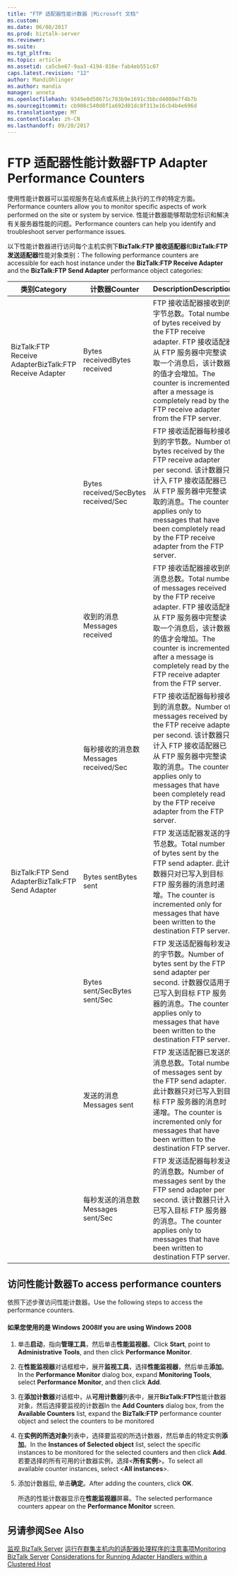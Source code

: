 ```yaml
---
title: "FTP 适配器性能计数器 |Microsoft 文档"
ms.custom: 
ms.date: 06/08/2017
ms.prod: biztalk-server
ms.reviewer: 
ms.suite: 
ms.tgt_pltfrm: 
ms.topic: article
ms.assetid: ca5cbe67-9aa3-4194-816e-fab4eb551c07
caps.latest.revision: "12"
author: MandiOhlinger
ms.author: mandia
manager: anneta
ms.openlocfilehash: 9349e0d58671c783b9e1691c3bbcd4080e7f4b7b
ms.sourcegitcommit: cb908c540d8f1a692d01dc8f313e16cb4b4e696d
ms.translationtype: MT
ms.contentlocale: zh-CN
ms.lasthandoff: 09/20/2017
---
```

# <a name="ftp-adapter-performance-counters"></a><span data-ttu-id="6cbd8-102">FTP 适配器性能计数器</span><span class="sxs-lookup"><span data-stu-id="6cbd8-102">FTP Adapter Performance Counters</span></span>
<span data-ttu-id="6cbd8-103">使用性能计数器可以监视服务在站点或系统上执行的工作的特定方面。</span><span class="sxs-lookup"><span data-stu-id="6cbd8-103">Performance counters allow you to monitor specific aspects of work performed on the site or system by service.</span></span> <span data-ttu-id="6cbd8-104">性能计数器能够帮助您标识和解决有关服务器性能的问题。</span><span class="sxs-lookup"><span data-stu-id="6cbd8-104">Performance counters can help you identify and troubleshoot server performance issues.</span></span>  
  
 <span data-ttu-id="6cbd8-105">以下性能计数器进行访问每个主机实例下**BizTalk:FTP 接收适配器**和**BizTalk:FTP 发送适配器**性能对象类别：</span><span class="sxs-lookup"><span data-stu-id="6cbd8-105">The following performance counters are accessible for each host instance under the **BizTalk:FTP Receive Adapter** and the **BizTalk:FTP Send Adapter** performance object categories:</span></span>  
  
|<span data-ttu-id="6cbd8-106">**类别**</span><span class="sxs-lookup"><span data-stu-id="6cbd8-106">**Category**</span></span>|<span data-ttu-id="6cbd8-107">**计数器**</span><span class="sxs-lookup"><span data-stu-id="6cbd8-107">**Counter**</span></span>|<span data-ttu-id="6cbd8-108">**Description**</span><span class="sxs-lookup"><span data-stu-id="6cbd8-108">**Description**</span></span>|  
|------------------|-----------------|---------------------|  
|<span data-ttu-id="6cbd8-109">BizTalk:FTP Receive Adapter</span><span class="sxs-lookup"><span data-stu-id="6cbd8-109">BizTalk:FTP Receive Adapter</span></span>|<span data-ttu-id="6cbd8-110">Bytes received</span><span class="sxs-lookup"><span data-stu-id="6cbd8-110">Bytes received</span></span>|<span data-ttu-id="6cbd8-111">FTP 接收适配器接收到的字节总数。</span><span class="sxs-lookup"><span data-stu-id="6cbd8-111">Total number of bytes received by the FTP receive adapter.</span></span> <span data-ttu-id="6cbd8-112">FTP 接收适配器从 FTP 服务器中完整读取一个消息后，该计数器的值才会增加。</span><span class="sxs-lookup"><span data-stu-id="6cbd8-112">The counter is incremented after a message is completely read by the FTP receive adapter from the FTP server.</span></span>|  
||<span data-ttu-id="6cbd8-113">Bytes received/Sec</span><span class="sxs-lookup"><span data-stu-id="6cbd8-113">Bytes received/Sec</span></span>|<span data-ttu-id="6cbd8-114">FTP 接收适配器每秒接收到的字节数。</span><span class="sxs-lookup"><span data-stu-id="6cbd8-114">Number of bytes received by the FTP receive adapter per second.</span></span> <span data-ttu-id="6cbd8-115">该计数器只计入 FTP 接收适配器已从 FTP 服务器中完整读取的消息。</span><span class="sxs-lookup"><span data-stu-id="6cbd8-115">The counter applies only to messages that have been completely read by the FTP receive adapter from the FTP server.</span></span>|  
||<span data-ttu-id="6cbd8-116">收到的消息</span><span class="sxs-lookup"><span data-stu-id="6cbd8-116">Messages received</span></span>|<span data-ttu-id="6cbd8-117">FTP 接收适配器接收到的消息总数。</span><span class="sxs-lookup"><span data-stu-id="6cbd8-117">Total number of messages received by the FTP receive adapter.</span></span> <span data-ttu-id="6cbd8-118">FTP 接收适配器从 FTP 服务器中完整读取一个消息后，该计数器的值才会增加。</span><span class="sxs-lookup"><span data-stu-id="6cbd8-118">The counter is incremented after a message is completely read by the FTP receive adapter from the FTP server.</span></span>|  
||<span data-ttu-id="6cbd8-119">每秒接收的消息数</span><span class="sxs-lookup"><span data-stu-id="6cbd8-119">Messages received/Sec</span></span>|<span data-ttu-id="6cbd8-120">FTP 接收适配器每秒接收到的消息数。</span><span class="sxs-lookup"><span data-stu-id="6cbd8-120">Number of messages received by the FTP receive adapter per second.</span></span> <span data-ttu-id="6cbd8-121">该计数器只计入 FTP 接收适配器已从 FTP 服务器中完整读取的消息。</span><span class="sxs-lookup"><span data-stu-id="6cbd8-121">The counter applies only to messages that have been completely read by the FTP receive adapter from the FTP server.</span></span>|  
|<span data-ttu-id="6cbd8-122">BizTalk:FTP Send Adapter</span><span class="sxs-lookup"><span data-stu-id="6cbd8-122">BizTalk:FTP Send Adapter</span></span>|<span data-ttu-id="6cbd8-123">Bytes sent</span><span class="sxs-lookup"><span data-stu-id="6cbd8-123">Bytes sent</span></span>|<span data-ttu-id="6cbd8-124">FTP 发送适配器发送的字节总数。</span><span class="sxs-lookup"><span data-stu-id="6cbd8-124">Total number of bytes sent by the FTP send adapter.</span></span> <span data-ttu-id="6cbd8-125">此计数器只对已写入到目标 FTP 服务器的消息时递增。</span><span class="sxs-lookup"><span data-stu-id="6cbd8-125">The counter is incremented only for messages that have been written to the destination FTP server.</span></span>|  
||<span data-ttu-id="6cbd8-126">Bytes sent/Sec</span><span class="sxs-lookup"><span data-stu-id="6cbd8-126">Bytes sent/Sec</span></span>|<span data-ttu-id="6cbd8-127">FTP 发送适配器每秒发送的字节数。</span><span class="sxs-lookup"><span data-stu-id="6cbd8-127">Number of bytes sent by the FTP send adapter per second.</span></span> <span data-ttu-id="6cbd8-128">计数器仅适用于已写入到目标 FTP 服务器的消息。</span><span class="sxs-lookup"><span data-stu-id="6cbd8-128">The counter applies only to messages that have been written to the destination FTP server.</span></span>|  
||<span data-ttu-id="6cbd8-129">发送的消息</span><span class="sxs-lookup"><span data-stu-id="6cbd8-129">Messages sent</span></span>|<span data-ttu-id="6cbd8-130">FTP 发送适配器已发送的消息总数。</span><span class="sxs-lookup"><span data-stu-id="6cbd8-130">Total number of messages sent by the FTP send adapter.</span></span> <span data-ttu-id="6cbd8-131">此计数器只对已写入到目标 FTP 服务器的消息时递增。</span><span class="sxs-lookup"><span data-stu-id="6cbd8-131">The counter is incremented only for messages that have been written to the destination FTP server.</span></span>|  
||<span data-ttu-id="6cbd8-132">每秒发送的消息数</span><span class="sxs-lookup"><span data-stu-id="6cbd8-132">Messages sent/Sec</span></span>|<span data-ttu-id="6cbd8-133">FTP 发送适配器每秒发送的消息数。</span><span class="sxs-lookup"><span data-stu-id="6cbd8-133">Number of messages sent by the FTP send adapter per second.</span></span> <span data-ttu-id="6cbd8-134">该计数器只计入已写入目标 FTP 服务器的消息。</span><span class="sxs-lookup"><span data-stu-id="6cbd8-134">The counter applies only to messages that have been written to destination FTP server.</span></span>|  
  
## <a name="to-access-performance-counters"></a><span data-ttu-id="6cbd8-135">访问性能计数器</span><span class="sxs-lookup"><span data-stu-id="6cbd8-135">To access performance counters</span></span>  
 <span data-ttu-id="6cbd8-136">依照下述步骤访问性能计数器。</span><span class="sxs-lookup"><span data-stu-id="6cbd8-136">Use the following steps to access the performance counters.</span></span>  
  
#### <a name="if-you-are-using-windows-2008"></a><span data-ttu-id="6cbd8-137">如果您使用的是 Windows 2008</span><span class="sxs-lookup"><span data-stu-id="6cbd8-137">If you are using Windows 2008</span></span>  
  
1.  <span data-ttu-id="6cbd8-138">单击**启动**，指向**管理工具**，然后单击**性能监视器**。</span><span class="sxs-lookup"><span data-stu-id="6cbd8-138">Click **Start**, point to **Administrative Tools**, and then click **Performance Monitor**.</span></span>  
  
2.  <span data-ttu-id="6cbd8-139">在**性能监视器**对话框框中，展开**监视工具**，选择**性能监视器**，然后单击**添加**。</span><span class="sxs-lookup"><span data-stu-id="6cbd8-139">In the **Performance Monitor** dialog box, expand **Monitoring Tools**, select **Performance Monitor**, and then click **Add**.</span></span>  
  
3.  <span data-ttu-id="6cbd8-140">在**添加计数器**对话框中，从**可用计数器**列表中，展开**BizTalk:FTP**性能计数器对象，然后选择要监视的计数器</span><span class="sxs-lookup"><span data-stu-id="6cbd8-140">In the **Add Counters** dialog box, from the **Available Counters** list, expand the **BizTalk:FTP** performance counter object and select the counters to be monitored</span></span>  
  
4.  <span data-ttu-id="6cbd8-141">在**实例的所选对象**列表中，选择要监视的所选计数器，然后单击的特定实例**添加**。</span><span class="sxs-lookup"><span data-stu-id="6cbd8-141">In the **Instances of Selected object** list, select the specific instances to be monitored for the selected counters and then click **Add**.</span></span>  <span data-ttu-id="6cbd8-142">若要选择的所有可用的计数器实例，选择\<**所有实例**>。</span><span class="sxs-lookup"><span data-stu-id="6cbd8-142">To select all available counter instances, select \<**All instances**>.</span></span>  
  
5.  <span data-ttu-id="6cbd8-143">添加计数器后, 单击**确定**。</span><span class="sxs-lookup"><span data-stu-id="6cbd8-143">After adding the counters, click **OK**.</span></span>  
  
     <span data-ttu-id="6cbd8-144">所选的性能计数器显示在**性能监视器**屏幕。</span><span class="sxs-lookup"><span data-stu-id="6cbd8-144">The selected performance counters appear on the **Performance Monitor** screen.</span></span>  
  
## <a name="see-also"></a><span data-ttu-id="6cbd8-145">另请参阅</span><span class="sxs-lookup"><span data-stu-id="6cbd8-145">See Also</span></span>  
 <span data-ttu-id="6cbd8-146">[监视 BizTalk Server](../core/monitoring-biztalk-server.md) [运行在群集主机内的适配器处理程序的注意事项](../core/considerations-for-running-adapter-handlers-within-a-clustered-host1.md)</span><span class="sxs-lookup"><span data-stu-id="6cbd8-146">[Monitoring BizTalk Server](../core/monitoring-biztalk-server.md) [Considerations for Running Adapter Handlers within a Clustered Host](../core/considerations-for-running-adapter-handlers-within-a-clustered-host1.md)</span></span>